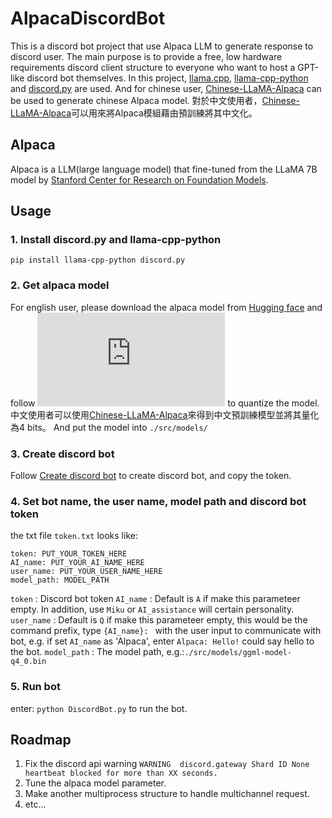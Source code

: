 # AlpacaDiscordBot
This is a discord bot project that use Alpaca LLM to generate response to discord user. The main purpose is to provide a free, low hardware requirements discord client structure to everyone who want to host a GPT-like discord bot themselves. In this project, [llama.cpp](https://github.com/ggerganov/llama.cpp#instruction-mode-with-alpaca), [llama-cpp-python](https://github.com/abetlen/llama-cpp-python) and [discord.py](https://discordpy.readthedocs.io/en/stable/) are used.
And for chinese user, [Chinese-LLaMA-Alpaca](https://github.com/ymcui/Chinese-LLaMA-Alpaca) can be used to generate chinese Alpaca model.
對於中文使用者，[Chinese-LLaMA-Alpaca](https://github.com/ymcui/Chinese-LLaMA-Alpaca)可以用來將Alpaca模組藉由預訓練將其中文化。

## Alpaca 
Alpaca is a LLM(large language model) that fine-tuned from the LLaMA 7B model by [Stanford Center for Research on Foundation Models](https://crfm.stanford.edu/2023/03/13/alpaca.html).

## Usage
### 1. Install discord.py and llama-cpp-python
``pip install llama-cpp-python discord.py``
### 2. Get alpaca model
For english user, please download the alpaca model from [Hugging face](https://huggingface.co/models?other=alpaca) and follow ![llama.cpp](https://github.com/ggerganov/llama.cpp#instruction-mode-with-alpaca) to quantize the model.
中文使用者可以使用[Chinese-LLaMA-Alpaca](https://github.com/ymcui/Chinese-LLaMA-Alpaca)來得到中文預訓練模型並將其量化為4 bits。
And put the model into ``./src/models/ `` 
### 3. Create discord bot
Follow [Create discord bot](https://discordpy.readthedocs.io/en/stable/discord.html) to create discord bot, and copy the token.
### 4. Set bot name, the user name, model path and discord bot token
the txt file ```token.txt``` looks like:
```
token: PUT_YOUR_TOKEN_HERE
AI_name: PUT_YOUR_AI_NAME_HERE
user_name: PUT_YOUR_USER_NAME_HERE
model_path: MODEL_PATH
```
``token`` : Discord bot token
``AI_name`` : Default is ``A`` if make this parameteer empty. In addition, use ``Miku`` or ``AI_assistance`` will certain personality.
``user_name`` : Default is ``Q`` if make this parameteer empty, this would be the command prefix, type ``{AI_name}: `` with the user input to communicate with bot, e.g. if set ``AI_name`` as 'Alpaca', enter ``Alpaca: Hello!`` could say hello to the bot.
``model_path`` : The model path, e.g.:``./src/models/ggml-model-q4_0.bin `` 
### 5. Run bot
enter:
``python DiscordBot.py`` 
to run the bot.


## Roadmap
1. Fix the discord api warning ``WARNING  discord.gateway Shard ID None heartbeat blocked for more than XX seconds.``
2. Tune the alpaca model parameter.
3. Make another multiprocess structure to handle multichannel request.
4. etc...
